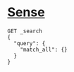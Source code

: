 # [Sense](http://localhost:9200/_plugin/marvel/sense/index.html)


```
GET _search
{
  "query": {
    "match_all": {}
  }
}
```



